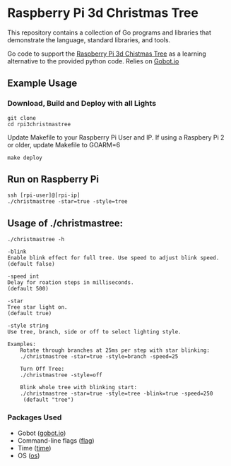 # Raspberry Pi 3d Christmas Tree 

This repository contains a collection of Go programs and libraries that
demonstrate the language, standard libraries, and tools.

Go code to support the [Raspberry Pi 3d Chistmas Tree](https://thepihut.com/products/3d-xmas-tree-for-raspberry-pi) as a learning alternative to the provided python code. 
Relies on [Gobot.io](https://gobot.io/)

## Example Usage

### Download, Build and Deploy with all Lights

    git clone
    cd rpi3christmastree

Update Makefile to your Raspberry Pi User and IP.
If using a Raspbery Pi 2 or older, update Makefile to GOARM=6

    make deploy

## Run on Raspberry Pi

    ssh [rpi-user]@[rpi-ip]
    ./christmastree -star=true -style=tree

## Usage of ./christmastree:

    ./christmastree -h
    
    -blink
    Enable blink effect for full tree. Use speed to adjust blink speed.
    (default false)

    -speed int
    Delay for roation steps in milliseconds.
    (default 500)

    -star
    Tree star light on.
    (default true)

    -style string
    Use tree, branch, side or off to select lighting style.
    
    Examples:
        Rotate through branches at 25ms per step with star blinking:
        ./christmastree -star=true -style=branch -speed=25
    
        Turn Off Tree:
        ./christmastree -style=off
    
        Blink whole tree with blinking start:
        ./christmastree -star=true -style=tree -blink=true -speed=250
         (default "tree")

### Packages Used

* Gobot ([gobot.io](https://github.com/hybridgroup/gobot/))
* Command-line flags ([flag](https://golang.org/pkg/flag/))
* Time ([time](https://golang.org/pkg/time/))
* OS ([os](https://golang.org/pkg/os/))
